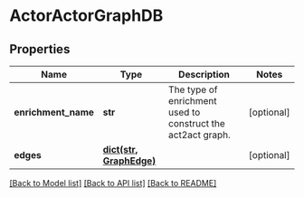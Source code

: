 # ActorActorGraphDB

## Properties
Name | Type | Description | Notes
------------ | ------------- | ------------- | -------------
**enrichment_name** | **str** | The type of enrichment used to construct the act2act graph. | [optional] 
**edges** | [**dict(str, GraphEdge)**](GraphEdge.md) |  | [optional] 

[[Back to Model list]](../README.md#documentation-for-models) [[Back to API list]](../README.md#documentation-for-api-endpoints) [[Back to README]](../README.md)

